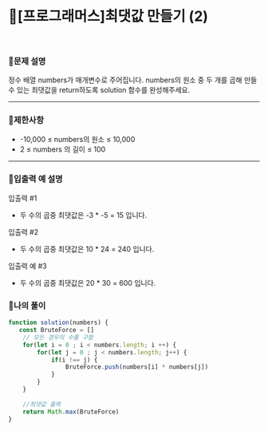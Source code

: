 # 🦄[프로그래머스]최댓값 만들기 (2)
<br/>

### 🧡문제 설명
정수 배열 numbers가 매개변수로 주어집니다. numbers의 원소 중 두 개를 곱해 만들 수 있는 최댓값을 return하도록 solution 함수를 완성해주세요.
***
### 💛제한사항
- -10,000 ≤ numbers의 원소 ≤ 10,000
- 2 ≤ numbers 의 길이 ≤ 100
***
### 💙입출력 예 설명
입출력 #1
- 두 수의 곱중 최댓값은 -3 * -5 = 15 입니다.

입출력 #2
- 두 수의 곱중 최댓값은 10 * 24 = 240 입니다.

입출력 예 #3
- 두 수의 곱중 최댓값은 20 * 30 = 600 입니다.
### 💜나의 풀이
```javascript
function solution(numbers) {
   const BruteForce = []
    // 모든 경우의 수를 구함
    for(let i = 0 ; i < numbers.length; i ++) {
        for(let j = 0 ; j < numbers.length; j++) {
            if(i !== j) {
                BruteForce.push(numbers[i] * numbers[j])    
            }
        }
    }
    
    //최댓값 출력
    return Math.max(BruteForce)
}
```